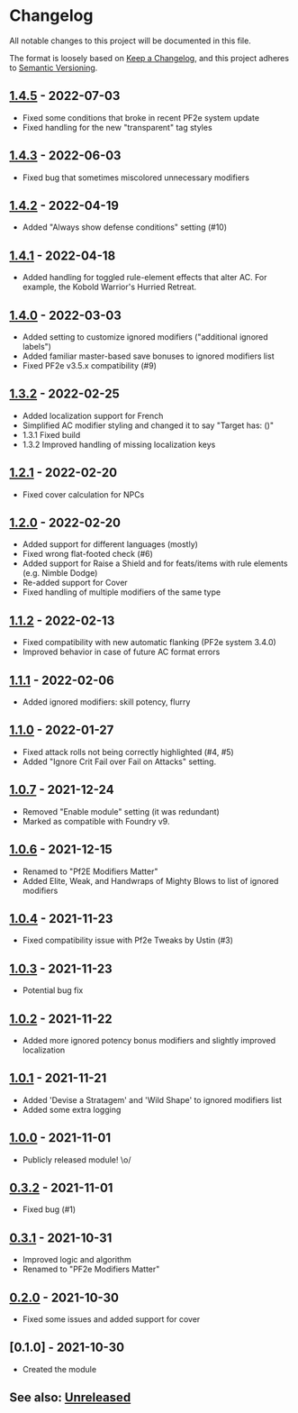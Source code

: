 # Changelog
All notable changes to this project will be documented in this file.

The format is loosely based on [Keep a Changelog](https://keepachangelog.com/en/1.0.0/),
and this project adheres to [Semantic Versioning](https://semver.org/spec/v2.0.0.html).

## [1.4.5] - 2022-07-03
- Fixed some conditions that broke in recent PF2e system update
- Fixed handling for the new "transparent" tag styles

## [1.4.3] - 2022-06-03
- Fixed bug that sometimes miscolored unnecessary modifiers

## [1.4.2] - 2022-04-19
- Added "Always show defense conditions" setting (#10)

## [1.4.1] - 2022-04-18
- Added handling for toggled rule-element effects that alter AC.  For example, the Kobold Warrior's Hurried Retreat.

## [1.4.0] - 2022-03-03
- Added setting to customize ignored modifiers ("additional ignored labels")
- Added familiar master-based save bonuses to ignored modifiers list
- Fixed PF2e v3.5.x compatibility (#9)

## [1.3.2] - 2022-02-25
- Added localization support for French
- Simplified AC modifier styling and changed it to say "Target has: (<conditions>)"
- 1.3.1 Fixed build
- 1.3.2 Improved handling of missing localization keys

## [1.2.1] - 2022-02-20
- Fixed cover calculation for NPCs

## [1.2.0] - 2022-02-20
- Added support for different languages (mostly)
- Fixed wrong flat-footed check (#6)
- Added support for Raise a Shield and for feats/items with rule elements (e.g. Nimble Dodge)
- Re-added support for Cover
- Fixed handling of multiple modifiers of the same type

## [1.1.2] - 2022-02-13
- Fixed compatibility with new automatic flanking (PF2e system 3.4.0)
- Improved behavior in case of future AC format errors

## [1.1.1] - 2022-02-06
- Added ignored modifiers: skill potency, flurry

## [1.1.0] - 2022-01-27
- Fixed attack rolls not being correctly highlighted (#4, #5)
- Added "Ignore Crit Fail over Fail on Attacks" setting.

## [1.0.7] - 2021-12-24
- Removed "Enable module" setting (it was redundant)
- Marked as compatible with Foundry v9.

## [1.0.6] - 2021-12-15
- Renamed to "Pf2E Modifiers Matter"
- Added Elite, Weak, and Handwraps of Mighty Blows to list of ignored modifiers

## [1.0.4] - 2021-11-23
- Fixed compatibility issue with Pf2e Tweaks by Ustin (#3)

## [1.0.3] - 2021-11-23
- Potential bug fix

## [1.0.2] - 2021-11-22
- Added more ignored potency bonus modifiers and slightly improved localization

## [1.0.1] - 2021-11-21
- Added 'Devise a Stratagem' and 'Wild Shape' to ignored modifiers list
- Added some extra logging

## [1.0.0] - 2021-11-01
- Publicly released module! \o/

## [0.3.2] - 2021-11-01
- Fixed bug (#1)

## [0.3.1] - 2021-10-31
- Improved logic and algorithm
- Renamed to "PF2e Modifiers Matter"
 
## [0.2.0] - 2021-10-30
- Fixed some issues and added support for cover
 
## [0.1.0] - 2021-10-30
- Created the module

## See also: [Unreleased]

[0.2.0]: https://github.com/itamarcu/pf2e-modifiers-matter/compare/0.1.0...0.2.0
[0.3.1]: https://github.com/itamarcu/pf2e-modifiers-matter/compare/0.2.0...0.3.1
[0.3.2]: https://github.com/itamarcu/pf2e-modifiers-matter/compare/0.3.1...0.3.2
[1.0.0]: https://github.com/itamarcu/pf2e-modifiers-matter/compare/0.3.2...1.0.0
[1.0.1]: https://github.com/itamarcu/pf2e-modifiers-matter/compare/1.0.0...1.0.1
[1.0.2]: https://github.com/itamarcu/pf2e-modifiers-matter/compare/1.0.1...1.0.2
[1.0.3]: https://github.com/itamarcu/pf2e-modifiers-matter/compare/1.0.2...1.0.3
[1.0.4]: https://github.com/itamarcu/pf2e-modifiers-matter/compare/1.0.3...1.0.4
[1.0.6]: https://github.com/itamarcu/pf2e-modifiers-matter/compare/1.0.4...1.0.6
[1.0.7]: https://github.com/itamarcu/pf2e-modifiers-matter/compare/1.0.6...1.0.7
[1.1.0]: https://github.com/itamarcu/pf2e-modifiers-matter/compare/1.0.7...1.1.0
[1.1.1]: https://github.com/itamarcu/pf2e-modifiers-matter/compare/1.1.0...1.1.1
[1.1.2]: https://github.com/itamarcu/pf2e-modifiers-matter/compare/1.1.1...1.1.2
[1.2.0]: https://github.com/itamarcu/pf2e-modifiers-matter/compare/1.1.2...1.2.0
[1.2.1]: https://github.com/itamarcu/pf2e-modifiers-matter/compare/1.2.0...1.2.1
[1.3.2]: https://github.com/itamarcu/pf2e-modifiers-matter/compare/1.2.1...1.3.2
[1.4.0]: https://github.com/itamarcu/pf2e-modifiers-matter/compare/1.3.2...1.4.0
[1.4.1]: https://github.com/itamarcu/pf2e-modifiers-matter/compare/1.4.0...1.4.1
[1.4.2]: https://github.com/itamarcu/pf2e-modifiers-matter/compare/1.4.1...1.4.2
[1.4.3]: https://github.com/itamarcu/pf2e-modifiers-matter/compare/1.4.2...1.4.3
[1.4.5]: https://github.com/itamarcu/pf2e-modifiers-matter/compare/1.4.3...1.4.5
[Unreleased]: https://github.com/itamarcu/pf2e-modifiers-matter/compare/1.4.5...HEAD
